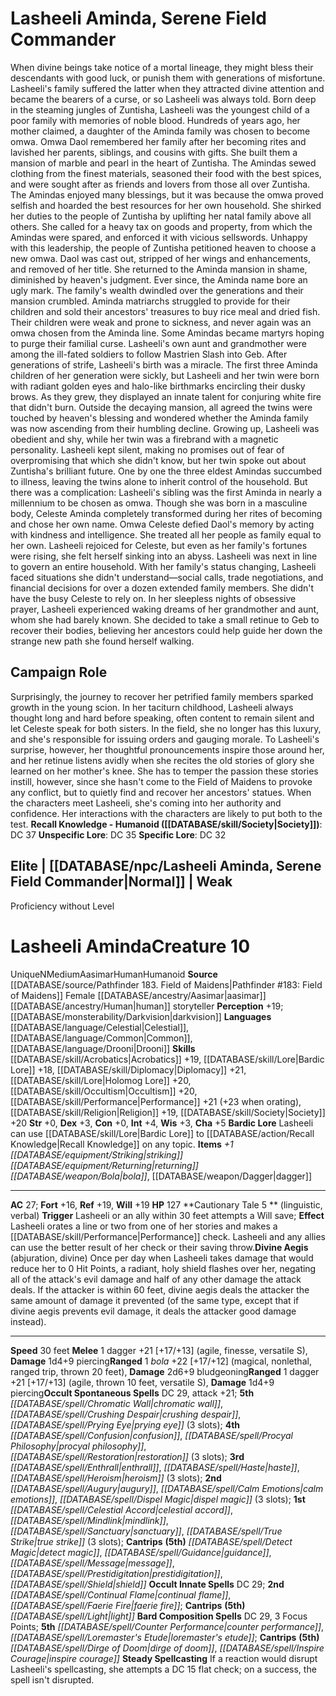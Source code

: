 ﻿---
ac: '36'
alignment: LN
all_resistance: null
burrow_speed: null
charisma: '+4'
climb_speed: null
constitution: '+3'
creature_ability:
- Control Harrow Cards
creature_family: null
description: 'This creature did not include a description.<br/><br/><b><u>Recall Knowledge
  - Construct</u> ( [[DATABASE/skill/Arcana|Arcana]] , [[DATABASE/skill/Crafting|Crafting]]
  )</b>: DC 44<br/><b><u>Unspecific Lore</u></b>: DC 42<br/><b><u>Specific Lore</u></b>:
  DC 39'
dexterity: '+5'
element: null
fly_speed: null
fortitude: '+24'
hp: '275'
id: '1491'
immunity: null
intelligence: '+0'
land_speed: '25'
language:
- '[[DATABASE/language/Arcadian|Arcadian]]'
- '[[DATABASE/language/Wyrwood|Wyrwood]]'
level: '15'
max_speed: '25'
name: Lantondo
perception: '+27'
rarity: Unique
reflex: '+26'
resistance: null
rus_type_level: null
sense: null
size: Small
skill:
- '[[DATABASE/skill/Acrobatics|Acrobatics]] +27'
- '[[DATABASE/skill/Deception|Deception]] +28'
- '[[DATABASE/skill/Occultism|Occultism]] +24'
source: '[[DATABASE/source/Pathfinder 167. Ready Fight!|Pathfinder #167: Ready? Fight!]]'
speed:
- 25 feet
spell:
- '[[DATABASE/spell/Banishment|Banishment]]'
- '[[DATABASE/spell/Circle of Protection|Circle ofProtection]]'
- '[[DATABASE/spell/Collective Transposition|Collective Transposition]]'
- '[[DATABASE/spell/Confusion|Confusion]]'
- '[[DATABASE/spell/Daze|Daze]]'
- '[[DATABASE/spell/Detect Magic|Detect Magic]]'
- '[[DATABASE/spell/Dimensional Lock|Dimensional Lock]]'
- '[[DATABASE/spell/Dispel Magic|Dispel Magic]]'
- '[[DATABASE/spell/Guidance|Guidance]]'
- '[[DATABASE/spell/Invisibility Sphere|Invisibility Sphere]]'
- '[[DATABASE/spell/Light|Light]]'
- '[[DATABASE/spell/Message|Message]]'
- '[[DATABASE/spell/Nondetection|Nondetection]]'
- '[[DATABASE/spell/Paranoia|Paranoia]]'
- '[[DATABASE/spell/Prismatic Spray|Prismatic Spray]]'
- '[[DATABASE/spell/Project Image|Project Image]]'
- '[[DATABASE/spell/Remove Curse|Remove Curse]]'
- '[[DATABASE/spell/Sanctuary|Sanctuary]]'
- '[[DATABASE/spell/Scintillating Pattern|Scintillating Pattern]]'
- '[[DATABASE/spell/Shadow Siphon|Shadow Siphon]]'
- '[[DATABASE/spell/Spellwrack|Spellwrack]]'
- '[[DATABASE/spell/Spirit Blast|Spirit Blast]]'
- '[[DATABASE/spell/Spiritual Weapon|Spiritual Weapon]]'
- '[[DATABASE/spell/Summon Fey|Summon Fey]]'
- '[[DATABASE/spell/Synaptic Pulse|Synaptic Pulse]]'
- '[[DATABASE/spell/Telepathy|Telepathy]]'
- '[[DATABASE/spell/True Strike|True Strike]]'
- '[[DATABASE/spell/Uncontrollable Dance|Uncontrollable Dance]]'
strength: '+2'
strength_req: '2'
strongest_save:
- Will
swim_speed: null
trait:
- '[[DATABASE/trait/Construct|Construct]]'
- '[[DATABASE/trait/Unique|Unique]]'
- '[[DATABASE/trait/Wyrwood|Wyrwood]]'
type: Creature
vision: null
weakest_save:
- Fortitude
weakness: null
will: '+27'
wisdom: '+4'

---
# Lasheeli Aminda, Serene Field Commander

When divine beings take notice of a mortal lineage, they might bless their descendants with good luck, or punish them with generations of misfortune. Lasheeli's family suffered the latter when they attracted divine attention and became the bearers of a curse, or so Lasheeli was always told. Born deep in the steaming jungles of Zuntisha, Lasheeli was the youngest child of a poor family with memories of noble blood. Hundreds of years ago, her mother claimed, a daughter of the Aminda family was chosen to become omwa. Omwa Daol remembered her family after her becoming rites and lavished her parents, siblings, and cousins with gifts. She built them a mansion of marble and pearl in the heart of Zuntisha. The Amindas sewed clothing from the finest materials, seasoned their food with the best spices, and were sought after as friends and lovers from those all over Zuntisha.
 The Amindas enjoyed many blessings, but it was because the omwa proved selfish and hoarded the best resources for her own household. She shirked her duties to the people of Zuntisha by uplifting her natal family above all others. She called for a heavy tax on goods and property, from which the Amindas were spared, and enforced it with vicious sellswords. Unhappy with this leadership, the people of Zuntisha petitioned heaven to choose a new omwa. Daol was cast out, stripped of her wings and enhancements, and removed of her title. She returned to the Aminda mansion in shame, diminished by heaven's judgment.
 Ever since, the Aminda name bore an ugly mark. The family's wealth dwindled over the generations and their mansion crumbled. Aminda matriarchs struggled to provide for their children and sold their ancestors' treasures to buy rice meal and dried fish. Their children were weak and prone to sickness, and never again was an omwa chosen from the Aminda line. Some Amindas became martyrs hoping to purge their familial curse. Lasheeli's own aunt and grandmother were among the ill-fated soldiers to follow Mastrien Slash into Geb.
 After generations of strife, Lasheeli's birth was a miracle. The first three Aminda children of her generation were sickly, but Lasheeli and her twin were born with radiant golden eyes and halo-like birthmarks encircling their dusky brows. As they grew, they displayed an innate talent for conjuring white fire that didn't burn. Outside the decaying mansion, all agreed the twins were touched by heaven's blessing and wondered whether the Aminda family was now ascending from their humbling decline.
 Growing up, Lasheeli was obedient and shy, while her twin was a firebrand with a magnetic personality. Lasheeli kept silent, making no promises out of fear of overpromising that which she didn't know, but her twin spoke out about Zuntisha's brilliant future. One by one the three eldest Amindas succumbed to illness, leaving the twins alone to inherit control of the household. But there was a complication: Lasheeli's sibling was the first Aminda in nearly a millennium to be chosen as omwa. Though she was born in a masculine body, Celeste Aminda completely transformed during her rites of becoming and chose her own name. Omwa Celeste defied Daol's memory by acting with kindness and intelligence. She treated all her people as family equal to her own.
 Lasheeli rejoiced for Celeste, but even as her family's fortunes were rising, she felt herself sinking into an abyss. Lasheeli was next in line to govern an entire household. With her family's status changing, Lasheeli faced situations she didn't understand—social calls, trade negotiations, and financial decisions for over a dozen extended family members. She didn't have the busy Celeste to rely on. In her sleepless nights of obsessive prayer, Lasheeli experienced waking dreams of her grandmother and aunt, whom she had barely known. She decided to take a small retinue to Geb to recover their bodies, believing her ancestors could help guide her down the strange new path she found herself walking.

## Campaign Role

Surprisingly, the journey to recover her petrified family members sparked growth in the young scion. In her taciturn childhood, Lasheeli always thought long and hard before speaking, often content to remain silent and let Celeste speak for both sisters. In the field, she no longer has this luxury, and she's responsible for issuing orders and gauging morale. To Lasheeli's surprise, however, her thoughtful pronouncements inspire those around her, and her retinue listens avidly when she recites the old stories of glory she learned on her mother's knee. She has to temper the passion these stories instill, however, since she hasn't come to the Field of Maidens to provoke any conflict, but to quietly find and recover her ancestors' statues. When the characters meet Lasheeli, she's coming into her authority and confidence. Her interactions with the characters are likely to put both to the test.
**Recall Knowledge - Humanoid ([[DATABASE/skill/Society|Society]])**: DC 37
**Unspecific Lore**: DC 35
**Specific Lore**: DC 32

## Elite | [[DATABASE/npc/Lasheeli Aminda, Serene Field Commander|Normal]] | Weak
Proficiency without Level

# Lasheeli Aminda<span class="item-type">Creature 10</span>

<span class="trait-unique item-trait">Unique</span><span class="trait-alignment item-trait">N</span><span class="trait-size item-trait">Medium</span><span class="item-trait">Aasimar</span><span class="item-trait">Human</span><span class="item-trait">Humanoid</span>
**Source** [[DATABASE/source/Pathfinder 183. Field of Maidens|Pathfinder #183: Field of Maidens]]
Female [[DATABASE/ancestry/Aasimar|aasimar]] [[DATABASE/ancestry/Human|human]] storyteller
**Perception** +19; [[DATABASE/monsterability/Darkvision|darkvision]]
**Languages** [[DATABASE/language/Celestial|Celestial]], [[DATABASE/language/Common|Common]], [[DATABASE/language/Drooni|Drooni]]
**Skills** [[DATABASE/skill/Acrobatics|Acrobatics]] +19, [[DATABASE/skill/Lore|Bardic Lore]] +18, [[DATABASE/skill/Diplomacy|Diplomacy]] +21, [[DATABASE/skill/Lore|Holomog Lore]] +20, [[DATABASE/skill/Occultism|Occultism]] +20, [[DATABASE/skill/Performance|Performance]] +21 (+23 when orating), [[DATABASE/skill/Religion|Religion]] +19, [[DATABASE/skill/Society|Society]] +20
**Str** +0, **Dex** +3, **Con** +0, **Int** +4, **Wis** +3, **Cha** +5
**Bardic Lore** Lasheeli can use [[DATABASE/skill/Lore|Bardic Lore]] to [[DATABASE/action/Recall Knowledge|Recall Knowledge]] on any topic.
**Items** _+1 [[DATABASE/equipment/Striking|striking]] [[DATABASE/equipment/Returning|returning]] [[DATABASE/weapon/Bola|bola]]_, [[DATABASE/weapon/Dagger|dagger]]

---
**AC** 27; **Fort** +16, **Ref** +19, **Will** +19
**HP** 127
<span class="in-box-ability">**Cautionary Tale <span class="action-icon">5</span> ** (linguistic, verbal) **Trigger** Lasheeli or an ally within 30 feet attempts a Will save; **Effect** Lasheeli orates a line or two from one of her stories and makes a [[DATABASE/skill/Performance|Performance]] check. Lasheeli and any allies can use the better result of her check or their saving throw.</span><span class="in-box-ability">**Divine Aegis** (abjuration, divine) Once per day when Lasheeli takes damage that would reduce her to 0 Hit Points, a radiant, holy shield flashes over her, negating all of the attack's evil damage and half of any other damage the attack deals. If the attacker is within 60 feet, divine aegis deals the attacker the same amount of damage it prevented (of the same type, except that if divine aegis prevents evil damage, it deals the attacker good damage instead).</span>

---
**Speed** 30 feet
<span class="in-box-ability">**Melee** <span class="action-icon">1</span> dagger +21 [+17/+13] (agile, finesse, versatile S), **Damage** 1d4+9 piercing</span><span class="in-box-ability">**Ranged** <span class="action-icon">1</span> _bola_ +22 [+17/+12] (magical, nonlethal, ranged trip, thrown 20 feet), **Damage** 2d6+9 bludgeoning</span><span class="in-box-ability">**Ranged** <span class="action-icon">1</span> dagger +21 [+17/+13] (agile, thrown 10 feet, versatile S), **Damage** 1d4+9 piercing</span>**Occult Spontaneous Spells** DC 29, attack +21; **5th** _[[DATABASE/spell/Chromatic Wall|chromatic wall]]_, _[[DATABASE/spell/Crushing Despair|crushing despair]]_, _[[DATABASE/spell/Prying Eye|prying eye]]_ (3 slots); **4th** _[[DATABASE/spell/Confusion|confusion]]_, _[[DATABASE/spell/Procyal Philosophy|procyal philosophy]]_, _[[DATABASE/spell/Restoration|restoration]]_ (3 slots); **3rd** _[[DATABASE/spell/Enthrall|enthrall]]_, _[[DATABASE/spell/Haste|haste]]_, _[[DATABASE/spell/Heroism|heroism]]_ (3 slots); **2nd** _[[DATABASE/spell/Augury|augury]]_, _[[DATABASE/spell/Calm Emotions|calm emotions]]_, _[[DATABASE/spell/Dispel Magic|dispel magic]]_ (3 slots); **1st** _[[DATABASE/spell/Celestial Accord|celestial accord]]_, _[[DATABASE/spell/Mindlink|mindlink]]_, _[[DATABASE/spell/Sanctuary|sanctuary]]_, _[[DATABASE/spell/True Strike|true strike]]_ (3 slots); **Cantrips** **(5th)** _[[DATABASE/spell/Detect Magic|detect magic]]_, _[[DATABASE/spell/Guidance|guidance]]_, _[[DATABASE/spell/Message|message]]_, _[[DATABASE/spell/Prestidigitation|prestidigitation]]_, _[[DATABASE/spell/Shield|shield]]_
**Occult Innate Spells** DC 29; **2nd** _[[DATABASE/spell/Continual Flame|continual flame]]_, _[[DATABASE/spell/Faerie Fire|faerie fire]]_; **Cantrips** **(5th)** _[[DATABASE/spell/Light|light]]_
**Bard Composition Spells** DC 29, 3 Focus Points; **5th** _[[DATABASE/spell/Counter Performance|counter performance]]_, _[[DATABASE/spell/Loremaster's Etude|loremaster's etude]]_; **Cantrips** **(5th)** _[[DATABASE/spell/Dirge of Doom|dirge of doom]]_, _[[DATABASE/spell/Inspire Courage|inspire courage]]_
<span class="in-box-ability">**Steady Spellcasting** If a reaction would disrupt Lasheeli's spellcasting, she attempts a DC 15 flat check; on a success, the spell isn't disrupted.</span>